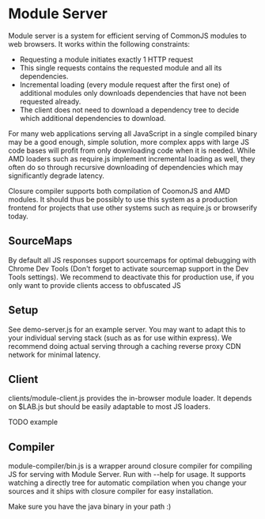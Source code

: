 Module Server
==============

Module server is a system for efficient serving of CommonJS modules to web browsers. It works within the following constraints:

- Requesting a module initiates exactly 1 HTTP request
- This single requests contains the requested module and all its dependencies.
- Incremental loading (every module request after the first one) of additional modules only downloads dependencies that have not been requested already.
- The client does not need to download a dependency tree to decide which additional dependencies to download.

For many web applications serving all JavaScript in a single compiled binary may be a good enough, simple solution, more complex apps with large JS code bases will profit from only downloading code when it is needed. While AMD loaders such as require.js implement incremental loading as well, they often do so through recursive downloading of dependencies which may significantly degrade latency.

Closure compiler supports both compilation of CoomonJS and AMD modules. It should thus be possibly to use this system as a production frontend for projects that use other systems such as require.js or browserify today.

## SourceMaps

By default all JS responses support sourcemaps for optimal debugging with Chrome Dev Tools (Don't forget to activate sourcemap support in the Dev Tools settings). We recommend to deactivate this for production use, if you only want to provide clients access to obfuscated JS

## Setup

See demo-server.js for an example server. You may want to adapt this to your individual serving stack (such as as for use within express). We recommend doing actual serving through a caching reverse proxy CDN network for minimal latency.

## Client

clients/module-client.js provides the in-browser module loader. It depends on $LAB.js but should be easily adaptable to most JS loaders.

TODO example

## Compiler

module-compiler/bin.js is a wrapper around closure compiler for compiling JS for serving with Module Server. Run with --help for usage. It supports watching a directly tree for automatic compilation when you change your sources and it ships with closure compiler for easy installation.

Make sure you have the java binary in your path :)
